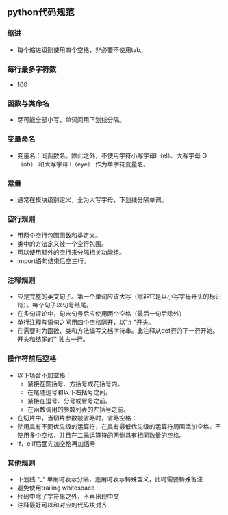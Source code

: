 ## python代码规范

### 缩进

+ 每个缩进级别使用四个空格，非必要不使用tab。

### 每行最多字符数

+ 100

### 函数与类命名

+ 尽可能全部小写，单词间用下划线分隔。

### 变量命名

+ 变量名：同函数名。除此之外，不使用字符小写字母l（el）、大写字母 O（oh） 和大写字母 I（eye） 作为单字符变量名。



### 常量

+ 通常在模块级别定义，全为大写字母，下划线分隔单词。

### 空行规则

+ 用两个空行包围函数和类定义。
+ 类中的方法定义被一个空行包围。
+ 可以使用额外的空行来分隔相关功能组。
+ import语句结束后空三行。


### 注释规则

+ 应是完整的英文句子。第一个单词应该大写（除非它是以小写字母开头的标识符）。每个句子以句号结尾。
+ 在多句评论中，句末句号后应使用两个空格（最后一句后除外）
+ 单行注释与语句之间用四个空格隔开，以"# "开头。
+ 在需要时为函数、类和方法编写文档字符串。此注释从def行的下一行开始。开头和结尾的'''独占一行。


### 操作符前后空格

+ 以下场合不加空格：
  + 紧接在圆括号、方括号或花括号内。
  + 在尾随逗号和以下右括号之间。
  + 紧接在逗号、分号或冒号之前。
  + 在函数调用的参数列表的左括号之前。
+ 在切片中，当切片参数被省略时，省略空格：
+ 使用具有不同优先级的运算符，在具有最低优先级的运算符周围添加空格。不使用多个空格，并且在二元运算符的两侧具有相同数量的空格。
+ if，elif后面先加空格再加括号

### 其他规则

+ 下划线 "_" 单用时表示分隔，连用时表示特殊含义，此时需要特殊备注
+ 避免使用trailing whitespace
+ 代码中除了字符串之外，不再出现中文
+ 注释最好可以和对应的代码块对齐
